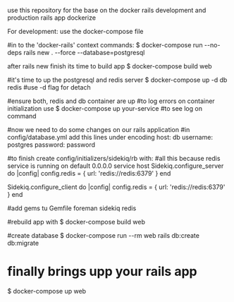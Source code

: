 use this repository for the base on the docker rails development and production rails app dockerize

For development:
use the docker-compose file

#in to the 'docker-rails' context
commands:
$ docker-compose run --no-deps rails new . --force --database=postgresql

after rails new finish its time to build app
$ docker-compose build web

#it's time to up the postgresql and redis server
$ docker-compose up -d db redis #use -d flag for detach

#ensure both, redis and db container are up
#to log errors on container initialization use $ docker-compose up your-service #to see log on command

#now we need to do some changes on our rails application
#in config/database.yml
add this lines under encoding
host: db
username: postgres
password: password

#to finish create config/initializers/sidekiq/rb with: #all this because redis service is running on default 0.0.0.0 service host
Sidekiq.configure_server do |config|
  config.redis = { url: 'redis://redis:6379' }
end

Sidekiq.configure_client do |config|
  config.redis = { url: 'redis://redis:6379' }
end

#add gems tu Gemfile
foreman
sidekiq
redis

#rebuild app with $ docker-compose build web

#create database 
$ docker-compose run --rm web rails db:create db:migrate

# finally brings upp your rails app
$ docker-compose up web
